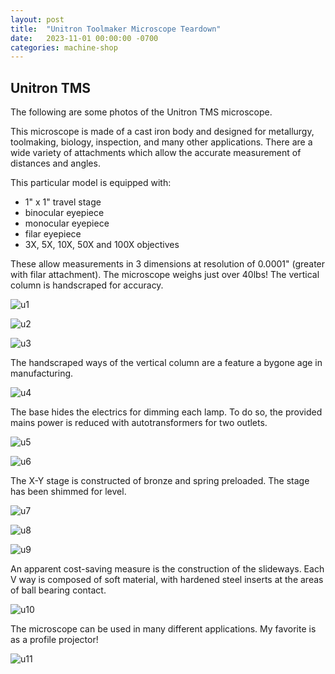 ```yaml
---
layout: post
title:  "Unitron Toolmaker Microscope Teardown"
date:   2023-11-01 00:00:00 -0700
categories: machine-shop
---
```


## Unitron TMS

The following are some photos of the Unitron TMS microscope.

This microscope is made of a cast iron body and designed for metallurgy, toolmaking,
biology, inspection, and many other applications. There are a wide variety of
attachments which allow the accurate measurement of distances and angles. 

This particular model is equipped with: 

 - 1" x 1" travel stage
 - binocular eyepiece
 - monocular eyepiece
 - filar eyepiece
 - 3X, 5X, 10X, 50X and 100X objectives

These allow measurements in 3 dimensions at resolution of 0.0001" (greater with filar attachment).
The microscope weighs just over 40lbs! The vertical column is handscraped for accuracy.


![u1](/assets/2023-unitron/u1.JPG)

![u2](/assets/2023-unitron/u2.JPG)

![u3](/assets/2023-unitron/u3.JPG)

The handscraped ways of the vertical column are a feature a bygone age in manufacturing.

![u4](/assets/2023-unitron/u4.JPG)

The base hides the electrics for dimming each lamp. To do so, the provided mains power is reduced
with autotransformers for two outlets.

![u5](/assets/2023-unitron/u5.JPG)

![u6](/assets/2023-unitron/u6.JPG)

The X-Y stage is constructed of bronze and spring preloaded. The stage has been shimmed for level.

![u7](/assets/2023-unitron/u7.JPG)

![u8](/assets/2023-unitron/u8.JPG)

![u9](/assets/2023-unitron/u9.JPG)

An apparent cost-saving measure is the construction of the slideways. Each V way is composed
of soft material, with hardened steel inserts at the areas of ball bearing contact.

![u10](/assets/2023-unitron/u10.JPG)

The microscope can be used in many different applications. My favorite is as a profile projector!

![u11](/assets/2023-unitron/u11.JPG)